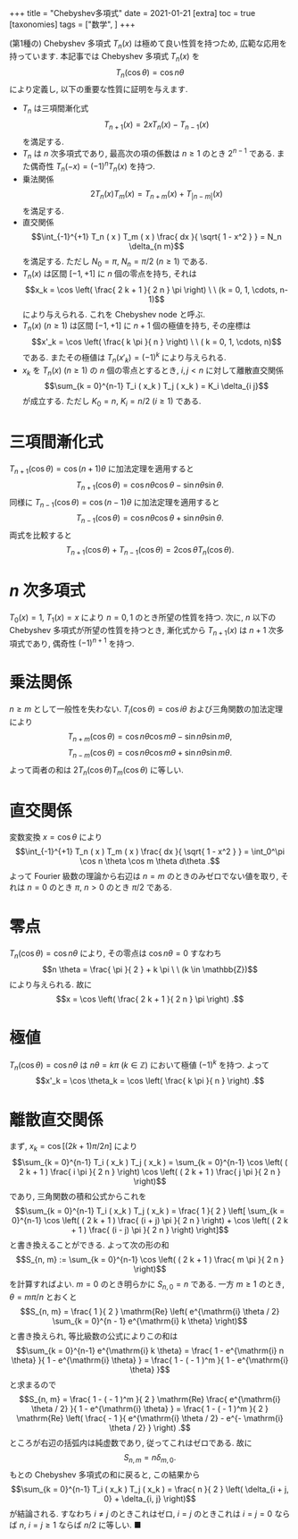+++
title = "Chebyshev多項式"
date = 2021-01-21
[extra]
toc = true
[taxonomies]
tags = ["数学", ]
+++

(第1種の) Chebyshev 多項式 $T_n ( x )$ は極めて良い性質を持つため, 広範な応用を持っています.
本記事では Chebyshev 多項式 $T_n ( x )$ を
$$T_n ( \cos \theta ) = \cos n \theta$$
により定義し, 以下の重要な性質に証明を与えます.

* $T_n$ は三項間漸化式
$$T_{n+1} ( x ) = 2 x T_n ( x ) - T_{n-1} ( x )$$
を満足する.
* $T_n$ は $n$ 次多項式であり, 最高次の項の係数は $n \geq 1$ のとき $2^{n - 1}$ である. 
また偶奇性 $T_n ( - x ) = ( - 1 )^n T_n ( x )$ を持つ.
* 乗法関係
$$2 T_n ( x ) T_m ( x ) = T_{n + m} ( x ) + T_{|n - m|} ( x )$$
を満足する.
* 直交関係
$$\int_{-1}^{+1} T_n ( x ) T_m ( x ) \frac{ dx }{ \sqrt{ 1 - x^2 } } = N_n \delta_{n m}$$
を満足する. ただし $N_0 = \pi$, $N_n = \pi / 2$ ($n \geq 1$) である.
* $T_n ( x )$ は区間 $[ -1, +1 ]$ に $n$ 個の零点を持ち, それは
$$x_k = \cos \left( \frac{ 2 k + 1 }{ 2 n } \pi \right) \ \ (k = 0, 1, \cdots, n-1)$$
により与えられる. これを Chebyshev node と呼ぶ.
* $T_n ( x )$ ($n \geq 1$) は区間 $[ -1, +1 ]$ に $n + 1$ 個の極値を持ち, その座標は
$$x'_k = \cos \left( \frac{ k \pi }{ n } \right) \ \ ( k = 0, 1, \cdots, n)$$
である. またその極値は $T_n ( x'_k ) = ( - 1 )^k$ により与えられる.
* $x_k$ を $T_n ( x )$ ($n \geq 1$) の $n$ 個の零点とするとき, $i, j < n$ に対して離散直交関係
$$\sum_{k = 0}^{n-1} T_i ( x_k ) T_j ( x_k ) = K_i \delta_{i j}$$
が成立する. ただし $K_0 = n$, $K_i = n / 2$ ($i \geq 1$) である.


# 三項間漸化式
$T_{n+1} ( \cos \theta ) = \cos ( n + 1 ) \theta$ に加法定理を適用すると
$$T_{n+1} ( \cos \theta ) = \cos n \theta \cos \theta - \sin n \theta \sin \theta .$$
同様に $T_{n-1} ( \cos \theta ) = \cos ( n - 1 ) \theta$ に加法定理を適用すると
$$T_{n-1} ( \cos \theta ) = \cos n \theta \cos \theta + \sin n \theta \sin \theta .$$
両式を比較すると
$$T_{n+1} ( \cos \theta ) + T_{n-1} ( \cos \theta ) = 2 \cos \theta T_n ( \cos \theta ) .$$

# $n$ 次多項式
$T_0 ( x ) = 1$, $T_1 ( x ) = x$ により $n = 0, 1$ のとき所望の性質を持つ.
次に, $n$ 以下の Chebyshev 多項式が所望の性質を持つとき, 
漸化式から $T_{n+1} ( x )$ は $n + 1$ 次多項式であり, 偶奇性 $( - 1 )^{n+1}$ を持つ.

# 乗法関係
$n \geq m$ として一般性を失わない. $T_i ( \cos \theta ) = \cos i \theta$ および三角関数の加法定理により
$$T_{n + m} ( \cos \theta ) = \cos n \theta \cos m \theta - \sin n \theta \sin m \theta ,$$
$$T_{n - m} ( \cos \theta ) = \cos n \theta \cos m \theta + \sin n \theta \sin m \theta .$$
よって両者の和は $2 T_n ( \cos \theta ) T_m ( \cos \theta )$ に等しい.

# 直交関係
変数変換 $x = \cos \theta$ により
$$\int_{-1}^{+1} T_n ( x ) T_m ( x ) \frac{ dx }{ \sqrt{ 1 - x^2 } } = \int_0^\pi \cos n \theta \cos m \theta d\theta .$$
よって Fourier 級数の理論から右辺は $n = m$ のときのみゼロでない値を取り, 
それは $n = 0$ のとき $\pi$, $n > 0$ のとき $\pi / 2$ である.

# 零点
$T_n ( \cos \theta ) = \cos n \theta$ により, その零点は $\cos n \theta = 0$ すなわち
$$n \theta = \frac{ \pi }{ 2 } + k \pi \ \ (k \in \mathbb{Z})$$
により与えられる. 故に
$$x = \cos \left( \frac{ 2 k + 1 }{ 2 n } \pi \right) .$$

# 極値
$T_n ( \cos \theta ) = \cos n \theta$ は $n \theta = k \pi$ ($k \in \mathbb{Z}$) において極値 $( - 1 )^k$ を持つ. よって
$$x'_k = \cos \theta_k = \cos \left( \frac{ k \pi }{ n } \right) .$$

# 離散直交関係
まず, $x_k = \cos [ ( 2 k + 1 ) \pi / 2 n ]$ により
$$\sum_{k = 0}^{n-1} T_i ( x_k ) T_j ( x_k ) = \sum_{k = 0}^{n-1} \cos \left( ( 2 k + 1 ) \frac{ i \pi }{ 2 n } \right) \cos \left( ( 2 k + 1 ) \frac{ j \pi }{ 2 n } \right)$$
であり, 三角関数の積和公式からこれを
$$\sum_{k = 0}^{n-1} T_i ( x_k ) T_j ( x_k ) = \frac{ 1 }{ 2 } \left[ \sum_{k = 0}^{n-1} \cos \left( ( 2 k + 1 ) \frac{ (i + j) \pi }{ 2 n } \right) + \cos \left( ( 2 k + 1 ) \frac{ (i - j) \pi }{ 2 n } \right) \right]$$
と書き換えることができる. よって次の形の和
$$S_{n, m} := \sum_{k = 0}^{n-1} \cos \left( ( 2 k + 1 ) \frac{ m \pi }{ 2 n } \right)$$
を計算すればよい. $m = 0$ のとき明らかに $S_{n, 0} = n$ である. 一方 $m \geq 1$ のとき, $\theta = m \pi / n$ とおくと
$$S_{n, m} = \frac{ 1 }{ 2 } \mathrm{Re} \left( e^{\mathrm{i} \theta / 2} \sum_{k = 0}^{n - 1} e^{\mathrm{i} k \theta} \right)$$
と書き換えられ, 等比級数の公式によりこの和は
$$\sum_{k = 0}^{n-1} e^{\mathrm{i} k \theta} = \frac{ 1 - e^{\mathrm{i} n \theta} }{ 1 - e^{\mathrm{i} \theta} } = \frac{ 1 - ( - 1 )^m }{ 1 - e^{\mathrm{i} \theta} }$$
と求まるので
$$S_{n, m} = \frac{ 1 - ( - 1 )^m }{ 2 } \mathrm{Re} \frac{ e^{\mathrm{i} \theta / 2} }{ 1 - e^{\mathrm{i} \theta} } = \frac{ 1 - ( - 1 )^m }{ 2 } \mathrm{Re} \left( \frac{ - 1 }{ e^{\mathrm{i} \theta / 2} - e^{- \mathrm{i} \theta / 2} } \right) .$$
ところが右辺の括弧内は純虚数であり, 従ってこれはゼロである. 故に
$$S_{n, m} = n \delta_{m, 0} .$$
もとの Chebyshev 多項式の和に戻ると, この結果から
$$\sum_{k = 0}^{n-1} T_i ( x_k ) T_j ( x_k ) = \frac{ n }{ 2 } \left( \delta_{i + j, 0} + \delta_{i, j} \right)$$
が結論される. すなわち $i \neq j$ のときこれはゼロ, $i = j$ のときこれは $i = j = 0$ ならば $n$, $i = j \geq 1$ ならば $n/2$ に等しい. ■
